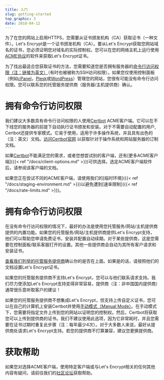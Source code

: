 ```yaml
---
title: 入门
slug: getting-started
top_graphic: 3
date: 2018-04-12
---
```


为了在您的网站上启用HTTPS，您需要从证书颁发机构（CA）获取证书（一种文件）。Let's Encrypt是一个证书颁发机构（CA）。要从Let's Encrypt获取您网站域名的证书，您必须证明您对域名的实际控制权。您可以在您的网络主机上运行使用[ACME协议](https://ietf-wg-acme.github.io/acme/)的软件来获取Let's Encrypt证书。

为了找出最适合您获取证书的方法，您需要知道您是否拥有服务器的[命令行访问权限（注：链接为英文）](https://en.wikipedia.org/wiki/Shell_account)（有时也被被称为SSH访问权限）。如果您仅使用控制面板（例如[cPanel](https://cpanel.com/)，[Plesk](https://www.plesk.com/)或[WordPress](https://wordpress.org/)）管理您的网站，您很有可能没有命令行访问权限。您可以联系您的托管服务提供商（服务器/主机提供商）确认。

# 拥有命令行访问权限

我们建议大多数具有命令行访问权限的人使用[Certbot] ACME客户端。它可以在不下线您的服务器的前提下自动执行证书颁发和安装。对于不需要自动配置的用户, Certbot还提供专家模式。它易于使用，适用于许多操作系统，并且具有出色的（注：英文）文档。[访问Certbot官网][Certbot] 以获取针对于操作系统和网站服务器的订制文档。

如果[Certbot]不能满足您的需求，或者您想尝试别的客户端，还有[更多ACME客户端]({{< ref "/docs/client-options.md" >}})可供选择。选定ACME客户端软件后，请参阅该客户端的文档。

如果您正在尝试不同的ACME客户端，请使用我们的[临时环境]({{< ref "/docs/staging-environment.md" >}})以避免遭到[速率限制]({{< ref "/docs/rate-limits.md" >}})。


[Certbot]: https://certbot.eff.org/  "Certbot"

# 拥有命令行访问权限

在没有命令行访问权限的情况下，最好的办法是使用您托管服务/网站/主机提供商提供的内置功能。如果您的托管服务/网站/主机提供商提供Let's Encrypt支持， 他们可以帮助您申请免费证书，安装并配置自动续期。对于某些提供商，这是您需要在控制面板/联系客服打开的设置。其他一些提供商会自动为其所有客户请求和安装证书。

[查看我们列举的托管服务提供商](https://community.letsencrypt.org/t/web-hosting-who-support-lets-encrypt/6920)确认你的是否在上面。如果是的话，请按照他们的文档设置Let's Encrypt证书。

如果您的托管服务提供商不支持Let's Encrypt，您可以与他们联系请求支持。我们尽力使添加Let's Encrypt支持变得非常容易，提供商（注：非中国国内提供商）通常很乐意听取客户的建议！

如果您的托管服务提供商不想集成Let's Encrypt，但支持上传自定义证书，您可以在自己的计算机上安装Certbot并使用[手动模式（Manual Mode）](https://certbot.eff.org/docs/using.html#manual)。在手动模式下，您需要将指定文件上传到您的网站以证明您的控制权。然后，Certbot将获取您可以上传到提供商的证书。我们不建议使用此选项，因为它非常耗时，并且您需要在证书过期时重复此步骤（注：每年最少4次）。对于大多数人来说，最好从提供商处请求Let's Encrypt支持。若您的提供商不打算兼容，建议您更换提供商。


# 获取帮助

如果您对选择ACME客户端，使用特定客户端或与Let's Encrypt相关的任何其他内容有疑问，请前往我们的[社区论坛](https://community.letsencrypt.org/)获取帮助。
